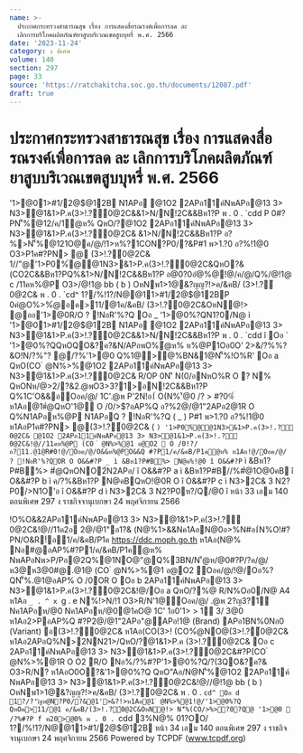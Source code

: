 ```yaml
---
name: >-
  ประกาศกระทรวงสาธารณสุข เรื่อง การแสดงสื่อรณรงค์เพื่อการลด ละ
  เลิกการบริโภคผลิตภัณฑ์ยาสูบบริเวณเขตสูบบุหรี่ พ.ศ. 2566
date: '2023-11-24'
category: ง พิเศษ
volume: 140
section: 297
page: 33
source: 'https://ratchakitcha.soc.go.th/documents/12087.pdf'
draft: true
---
```


# ประกาศกระทรวงสาธารณสุข เรื่อง การแสดงสื่อรณรงค์เพื่อการลด ละ เลิกการบริโภคผลิตภัณฑ์ยาสูบบริเวณเขตสูบบุหรี่ พ.ศ. 2566

'1>@01>#1/2@$@12B N1APอ @1O2 2APอ11ค์NพAPอ@13 3> N3>@1&1>P.ค(3>!.?์0@2C&&1>N/N!2C&&Bห1?P พ . 0 . `cdd P 0#?PN'็%@12/ค/1ํ@ห% QหO/?@1O2 2APอ11ค์NพAPอ@13 3> N3>@1&1>P.ค(3>!.?์0@2C& &1>N/N!2C&&Bห1?P อ?%>N'็%@121O@ค/@/!1>ห%?1CON?P0/?&P#1 พ>1.?0 อ?%!1@0 O3>P1ค#?PN> @ (3>!.?์0@2C& 1//"@'1>P0%์@@1N3>&1>P.ค(3>!.?์0@2C&QหO?&(CO2C&&Bห1?PQ%&1>N/N!2C&&Bห1?P อ@0?0อํ@%@!@/ค/@/Q%/@!1@ c /11คห%@P O3>/@!1@ bb ( b ) OหNพ1>1@&?ญญ?!>ค/&คB/ (3>!.?์0@2C& พ . 0 . `cd^ 1?/%!1?/N@@11>#1/2@$@12BP 0คํ@O%>%ํ@อค>11/@1ค/&คB/ (3>!.?์0@2C&OหN@!> @ออ'1>@0R/O ? !NอR'%?Q Oอ _ '1>@0%?QN1?0/N@ ì '1>@01>#1/2@$@12B N1APอ @1O2 2APอ11ค์NพAPอ@13 3> N3>@1&1>P.ค(3>!.?์0@2C&&1>N/N!2C&&Bห1?P พ . 0 . `cdd î Oอ ` '1>@0%?QQหOQO&?ค?&N/APอพO%ํ@ห% ห%@P1Oอ0O' 2>&/?%%?&O!N/?%"? @/?%'1>@0 Q%1@>@%BN&1@N'็%!O%R' Oอ a QหO(CO ํ @N%>%@1O2 2APอ11ค์NพAPอ@13 3> N3>@1&1>P.ค(3>!.?์0@2C& R/OP 0N'ิ N(0/อNหO%R O ? N% QหONห/@>2/?&2.@พO3>3?1>อN!2C&&Bห1?P Q%1C'O&&อOอค/@/ 1C'.@พ P'2N!อ1์ O(N%'้@0 /? > #?0%์ ห1Aอ@1#ํ@QหO'1@ O /0/>$?อAP%Q อ?%2@/@1"2APอ2@1R O Q%N1APอห%@P N1APอQ ? !NอR'%?Q ( _ ) P#1 พ>1.?0 อ?%!1@0 ห1AอP1ค#?PN> @(3>!.?์0@2C& ( ` ) '1>P0%์@@1N3>&1>P.ค(3>!.?์0@2C& @1O2 2APอ11ค์NพAPอ@13 3> N3>@1&1>P.ค(3>!.?์0@2C&!@//11คห%@P (CO ํ @N%>%@1 อ@O2  O /0!?/อ?11.@1@R#0!@/Oอค/@/O&&ห%@PO&&Q #?P1/ค/&คB/P1คํ@ห% ห1Aอ!@/Oอค/@/ ? !NอR'%?QOR O O&&#?P _ ì &Bห1?P#B%> N@ค%!@0 î O&&#?P ` ì &Bห1?P#B%> #ํ@QหONO2์N2APอ/ î O&&#?P a ì &Bห1?P#B//%#ํ@1O@0คB î O&&#?P b ì ค/?%&Bห1?P N@คBQหO!@0R O î O&&#?P c ì N3>2C& 3 N2?P0/>N1O'อ î O&&#?P d ì N3>2C& 3 N2?P0ห?/Q/@0 î หน้า 33 เลม 140 ตอนพิเศษ 297 ง ราชกิจจานุเบกษา 24 พฤศจิกายน 2566

!O%O&&2APอ11ค์NพAPอ@13 3> N3>@1&1>P.ค(3>!.?์0@2C&!@//11ค2อ 2@/@1"อ1?& (N@%1>&&Nค1AอN@0อ>%N#อ1์N%O!#?PN/O&R!์อ1/ค/&คB/P1ค https://ddc.moph.go.th ห1Aอ(N@% Nอ#@อAP%#?P1/ค/&คB/P1คํ@ห% NพAPอNพ>P/Pอ@2Q%@1NO@"@Q%3BN/N'้@ห/@0#?P/?ค/@/ห3@ห3@0#@.@1@ (CO ํ @N%>%@1 อ@O2 Oอค/@/!@/Oอ%?QN'็%.@1@อAP% O /0OR O Oอ b 2APอ11ค์NพAPอ@13 3> N3>@1&1>P.ค(3>!.?์0@2C&!@/Oอ a QหO/?%@ R/N%Oอ0/N@ A4 ห1Aอ `_ . ^ x `g . e N%!>N/!1 O3>R/N'1@Oอค/@/ .@พ 2?ญ3?1์ Nค1APอห/@0 Nค1APอห/@0@1คO@ 1C' 1อ0'1> > 1์ 3/ 3@0 ห1Aอ2>PอAP%Q #?P2@/@1"2APอ"@APอ!1@ (Brand) APอ1BN%0Nอ0 (Variant) อ(3>!.?์0@2C& ห1Aอ(CO(3>! (CO%ํ@NO@(3>!.?์0@2C& ห1Aอ2APอQ%N>2NN21>/QหO/?@1&1>P.ค (3>!.?์0@2C& Oอ c 2APอ11ค์NพAPอ@13 3> N3>@1&1>P.ค(3>!.?์0@2C&#?P(CO ํ @N%>%@1R O O2 R/O Nอ%/?%#?P'1>@0%?Q/?(3QO&?ค?& O3>R/N? ห1AอO0O?&'1>@0%?Q QหO"Aอ/N@N'็%@1O2 2APอ11ค์ NพAPอ@13 3> N3>@1&1>P.ค(3>!.?์0@2C&!@//@!1@ bb ( b ) OหNพ1>1@&?ญญ?!>ค/&คB/ (3>!.?์0@2C& พ . 0 . `cd^ Oอ d 1?/?'ัญห@N?P0/?&@1'>&?!>ห1Aอ@1 ํ @N%>%@1!@/'1>@0%?Q QหOค>11/@1 ค/&คB/(3>!.?์0@2C&OหN@!> N'็%(CO/>%>?0?Q@ '1>@0  /?%#?P f พ20>@0% พ . 0 . `cdd 3%N@% 01?OO/ 1?/%!1?/N@@11>#1/2@$@12B หน้า 34 เลม 140 ตอนพิเศษ 297 ง ราชกิจจานุเบกษา 24 พฤศจิกายน 2566 Powered by TCPDF (www.tcpdf.org)
